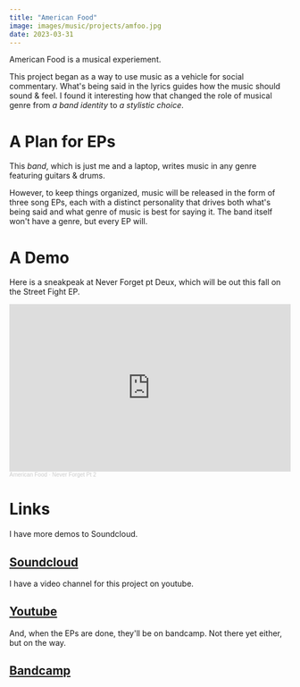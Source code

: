 ```yaml
---
title: "American Food"
image: images/music/projects/amfoo.jpg
date: 2023-03-31
---
```


American Food is a musical experiement.

This project began as a way to use music as a vehicle for social commentary. What's being said in the lyrics guides how the music should sound & feel. I found it interesting how that changed the role of musical genre from _a band identity_ to _a stylistic choice_.

# A Plan for EPs

This _band_, which is just me and a laptop, writes music in any genre featuring guitars & drums.

However, to keep things organized, music will be released in the form of three song EPs, each with a distinct personality that drives both what's being said and what genre of music is best for saying it. The band itself won't have a genre, but every EP will.


# A Demo

Here is a sneakpeak at Never Forget pt Deux, which will be out this fall on the Street Fight EP.

<iframe width="100%" height="300" scrolling="no" frameborder="no" allow="autoplay" src="https://w.soundcloud.com/player/?url=https%3A//api.soundcloud.com/tracks/1116749509&color=%23ff5500&auto_play=false&hide_related=false&show_comments=true&show_user=true&show_reposts=false&show_teaser=true&visual=true"></iframe><div style="font-size: 10px; color: #cccccc;line-break: anywhere;word-break: normal;overflow: hidden;white-space: nowrap;text-overflow: ellipsis; font-family: Interstate,Lucida Grande,Lucida Sans Unicode,Lucida Sans,Garuda,Verdana,Tahoma,sans-serif;font-weight: 100;"><a href="https://soundcloud.com/americanf00d" title="American Food" target="_blank" style="color: #cccccc; text-decoration: none;">American Food</a> · <a href="https://soundcloud.com/americanf00d/never-forget-pt-2" title="Never Forget Pt 2" target="_blank" style="color: #cccccc; text-decoration: none;">Never Forget Pt 2</a></div>


# Links

I have more demos to Soundcloud.

## [Soundcloud](https://soundcloud.com/americanf00d)

I have a video channel for this project on youtube.

## [Youtube](https://www.youtube.com/@americanf00d)

And, when the EPs are done, they'll be on bandcamp. Not there yet either, but on the way.

## [Bandcamp](https://americanf00d.bandcamp.com/)
